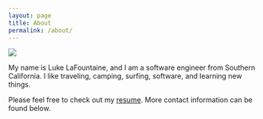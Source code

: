 ```yaml
---
layout: page
title: About
permalink: /about/
---
```


![](assets/profilepic.jpg)

My name is Luke LaFountaine, and I am a software engineer from Southern California. I like
traveling, camping, surfing, software, and learning new things.

Please feel free to check out my [resume](assets/resume2016.pdf). More contact information
can be found below.
